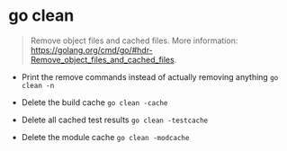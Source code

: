 # go clean
> Remove object files and cached files.
> More information: <https://golang.org/cmd/go/#hdr-Remove_object_files_and_cached_files>.

- Print the remove commands instead of actually removing anything
`go clean -n`

- Delete the build cache
`go clean -cache`

- Delete all cached test results
`go clean -testcache`

- Delete the module cache
`go clean -modcache`
